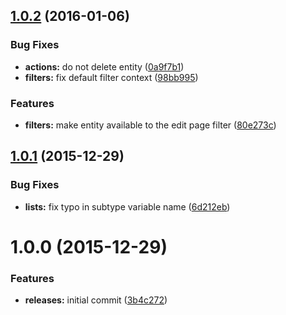 <a name="1.0.2"></a>
## [1.0.2](https://github.com/hypeJunction/Elgg-images_ui/compare/1.0.1...v1.0.2) (2016-01-06)


### Bug Fixes

* **actions:** do not delete entity ([0a9f7b1](https://github.com/hypeJunction/Elgg-images_ui/commit/0a9f7b1))
* **filters:** fix default filter context ([98bb995](https://github.com/hypeJunction/Elgg-images_ui/commit/98bb995))

### Features

* **filters:** make entity available to the edit page filter ([80e273c](https://github.com/hypeJunction/Elgg-images_ui/commit/80e273c))



<a name="1.0.1"></a>
## [1.0.1](https://github.com/hypeJunction/Elgg-images_ui/compare/1.0.0...v1.0.1) (2015-12-29)


### Bug Fixes

* **lists:** fix typo in subtype variable name ([6d212eb](https://github.com/hypeJunction/Elgg-images_ui/commit/6d212eb))



<a name="1.0.0"></a>
# 1.0.0 (2015-12-29)


### Features

* **releases:** initial commit ([3b4c272](https://github.com/hypeJunction/Elgg-images_ui/commit/3b4c272))



